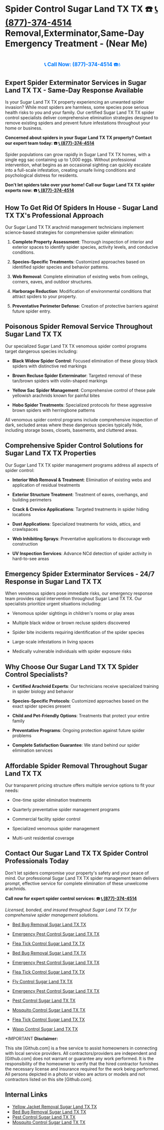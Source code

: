# Spider Control Sugar Land TX TX ☎️ [📞 (877)-374-4514](https://pest-control-4514.netlify.app) Removal,Exterminator,Same-Day Emergency Treatment - (Near Me)
# 

<p align="center" style="font-size: 1.2em; font-weight: bold; margin: 20px 0;">
  <a href="https://pest-control-4514.netlify.app" target="_blank" style="color: #007BFF; text-decoration: none;">📞 Call Now: (877)-374-4514 ☎️💧</a>
</p>

## Expert Spider Exterminator Services in Sugar Land TX TX - Same-Day Response Available

Is your Sugar Land TX TX property experiencing an unwanted spider invasion? While most spiders are harmless, some species pose serious health risks to you and your family. Our certified Sugar Land TX TX spider control specialists deliver comprehensive elimination strategies designed to remove existing spiders and prevent future infestations throughout your home or business.

**Concerned about spiders in your Sugar Land TX TX property? Contact our expert team today: ☎️ [📞 (877)-374-4514](https://pest-control-4514.netlify.app)**

Spider populations can grow rapidly in Sugar Land TX TX homes, with a single egg sac containing up to 1,000 eggs. Without professional intervention, what begins as an occasional sighting can quickly escalate into a full-scale infestation, creating unsafe living conditions and psychological distress for residents.

**Don't let spiders take over your home! Call our Sugar Land TX TX spider experts now: ☎️ [📞 (877)-374-4514](https://pest-control-4514.netlify.app)**

## How To Get Rid Of Spiders In House - Sugar Land TX TX's Professional Approach

Our Sugar Land TX TX arachnid management technicians implement science-based strategies for comprehensive spider elimination:

1. **Complete Property Assessment**: Thorough inspection of interior and exterior spaces to identify spider species, activity levels, and conducive conditions.

2. **Species-Specific Treatments**: Customized approaches based on identified spider species and behavior patterns.

3. **Web Removal**: Complete elimination of existing webs from ceilings, corners, eaves, and outdoor structures.

4. **Harborage Reduction**: Modification of environmental conditions that attract spiders to your property.

5. **Preventative Perimeter Defense**: Creation of protective barriers against future spider entry.

## Poisonous Spider Removal Service Throughout Sugar Land TX TX

Our specialized Sugar Land TX TX venomous spider control programs target dangerous species including:

- **Black Widow Spider Control**: Focused elimination of these glossy black spiders with distinctive red markings

- **Brown Recluse Spider Exterminator**: Targeted removal of these tan/brown spiders with violin-shaped markings

- **Yellow Sac Spider Management**: Comprehensive control of these pale yellowish arachnids known for painful bites

- **Hobo Spider Treatments**: Specialized protocols for these aggressive brown spiders with herringbone patterns

All venomous spider control programs include comprehensive inspection of dark, secluded areas where these dangerous species typically hide, including storage boxes, closets, basements, and cluttered areas.

## Comprehensive Spider Control Solutions for Sugar Land TX TX Properties

Our Sugar Land TX TX spider management programs address all aspects of spider control:

- **Interior Web Removal & Treatment**: Elimination of existing webs and application of residual treatments

- **Exterior Structure Treatment**: Treatment of eaves, overhangs, and building perimeters

- **Crack & Crevice Applications**: Targeted treatments in spider hiding locations

- **Dust Applications**: Specialized treatments for voids, attics, and crawlspaces

- **Web Inhibiting Sprays**: Preventative applications to discourage web construction

- **UV Inspection Services**: Advance NCd detection of spider activity in hard-to-see areas

## Emergency Spider Exterminator Services - 24/7 Response in Sugar Land TX TX

When venomous spiders pose immediate risks, our emergency response team provides rapid intervention throughout Sugar Land TX TX. Our specialists prioritize urgent situations including:

- Venomous spider sightings in children's rooms or play areas

- Multiple black widow or brown recluse spiders discovered

- Spider bite incidents requiring identification of the spider species

- Large-scale infestations in living spaces

- Medically vulnerable individuals with spider exposure risks

## Why Choose Our Sugar Land TX TX Spider Control Specialists?

- **Certified Arachnid Experts**: Our technicians receive specialized training in spider biology and behavior

- **Species-Specific Protocols**: Customized approaches based on the exact spider species present

- **Child and Pet-Friendly Options**: Treatments that protect your entire family

- **Preventative Programs**: Ongoing protection against future spider problems

- **Complete Satisfaction Guarantee**: We stand behind our spider elimination services

## Affordable Spider Removal Throughout Sugar Land TX TX

Our transparent pricing structure offers multiple service options to fit your needs:

- One-time spider elimination treatments

- Quarterly preventative spider management programs

- Commercial facility spider control

- Specialized venomous spider management

- Multi-unit residential coverage

## Contact Our Sugar Land TX TX Spider Control Professionals Today

Don't let spiders compromise your property's safety and your peace of mind. Our professional Sugar Land TX TX spider management team delivers prompt, effective service for complete elimination of these unwelcome arachnids.

**Call now for expert spider control services: ☎️ [📞 (877)-374-4514](https://pest-control-4514.netlify.app)**

*Licensed, bonded, and insured throughout Sugar Land TX TX for comprehensive spider management solutions.*


- [Bed Bug Removal Sugar Land TX TX](https://github.com/allyoucaneatsushiin/pest-control/blob/main/Bed-Bug-Removal-Sugar-Land-TX-877-374-4514-Exterminator-Same-Day-Emergency-Treatment-Near-Me.md)
- [Emergency Pest Control Sugar Land TX TX](https://github.com/allyoucaneatsushiin/pest-control/blob/main/Emergency-Pest-Control-Sugar-Land-TX-877-374-4514-24-7-Fast-Response-Near-Me.md)
- [Flea Tick Control Sugar Land TX TX](https://github.com/allyoucaneatsushiin/pest-control/blob/main/Flea-Tick-Control-Sugar-Land-TX-877-374-4514-Removal-Exterminator-Same-Day-Emergency-Treatment-Near-Me.md)


- [Bed Bug Removal Sugar Land TX TX](https://github.com/allyoucaneatsushiin/pest-control/blob/main/Bed-Bug-Removal-Sugar-Land-TX-877-374-4514-Exterminator-Same-Day-Emergency-Treatment-Near-Me.md)
- [Emergency Pest Control Sugar Land TX TX](https://github.com/allyoucaneatsushiin/pest-control/blob/main/Emergency-Pest-Control-Sugar-Land-TX-877-374-4514-24-7-Fast-Response-Near-Me.md)
- [Flea Tick Control Sugar Land TX TX](https://github.com/allyoucaneatsushiin/pest-control/blob/main/Flea-Tick-Control-Sugar-Land-TX-877-374-4514-Removal-Exterminator-Same-Day-Emergency-Treatment-Near-Me.md)


- [Fly Control Sugar Land TX TX](https://github.com/allyoucaneatsushiin/pest-control/blob/main/Fly-Control-Sugar-Land-TX-877-374-4514-Prevention-Same-Day-Emergency-Treatment-Near-Me.md)
- [Emergency Pest Control Sugar Land TX TX](https://github.com/allyoucaneatsushiin/pest-control/blob/main/Emergency-Pest-Control-Sugar-Land-TX-877-374-4514-24-7-Fast-Response-Near-Me.md)
- [Pest Control Sugar Land TX TX](https://github.com/allyoucaneatsushiin/pest-control/blob/main/Pest-Control-Sugar-Land-TX-877-374-4514-Exterminator-Same-Day-Emergency-Treatment-Near-Me.md)


- [Mosquito Control Sugar Land TX TX](https://github.com/allyoucaneatsushiin/pest-control/blob/main/Mosquito-Control-Sugar-Land-TX-877-374-4514-Exterminator-Same-Day-Emergency-Treatment-Near-Me.md)
- [Flea Tick Control Sugar Land TX TX](https://github.com/allyoucaneatsushiin/pest-control/blob/main/Flea-Tick-Control-Sugar-Land-TX-877-374-4514-Removal-Exterminator-Same-Day-Emergency-Treatment-Near-Me.md)
- [Wasp Control Sugar Land TX TX](https://github.com/allyoucaneatsushiin/pest-control/blob/main/Wasp-Control-Sugar-Land-TX-877-374-4514-Removal-Exterminator-Same-Day-Emergency-Treatment-Near-Me.md)


*IMPORTANT **Disclaimer:**  

This site [Github.com] is a free service to assist homeowners in connecting with local service providers. All contractors/providers are independent and [Github.com] does not warrant or guarantee any work performed. It is the responsibility of the homeowner to verify that the hired contractor furnishes the necessary license and insurance required for the work being performed. All persons depicted in a photo or video are actors or models and not contractors listed on this site [Github.com].


## Internal Links
- [Yellow Jacket Removal Sugar Land TX TX](https://github.com/allyoucaneatsushiin/pest-control/blob/main/Yellow-Jacket-Removal-Sugar-Land-TX-877-374-4514-Exterminator-Same-Day-Emergency-Treatment-Near-Me.md)
- [Bed Bug Removal Sugar Land TX TX](https://github.com/allyoucaneatsushiin/pest-control/blob/main/Bed-Bug-Removal-Sugar-Land-TX-877-374-4514-Exterminator-Same-Day-Emergency-Treatment-Near-Me.md)
- [Pest Control Sugar Land TX TX](https://github.com/allyoucaneatsushiin/pest-control/blob/main/Pest-Control-Sugar-Land-TX-877-374-4514-Exterminator-Same-Day-Emergency-Treatment-Near-Me.md)
- [Mosquito Control Sugar Land TX TX](https://github.com/allyoucaneatsushiin/pest-control/blob/main/Mosquito-Control-Sugar-Land-TX-877-374-4514-Exterminator-Same-Day-Emergency-Treatment-Near-Me.md)
